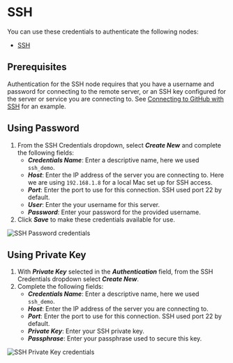 # SSH

You can use these credentials to authenticate the following nodes:

- [SSH](/workflow/integrations/core-nodes/workflow-nodes-base.ssh/)

## Prerequisites

Authentication for the SSH node requires that you have a username and password for connecting to the remote server, or an SSH key configured for the server or service you are connecting to.
See [Connecting to GitHub with SSH](https://docs.github.com/github/authenticating-to-github/connecting-to-github-with-ssh) for an example.

## Using Password

1. From the SSH Credentials dropdown, select ***Create New*** and complete the following fields:
    - ***Credentials Name***: Enter a descriptive name, here we used `ssh_demo`.
    - ***Host***: Enter the IP address of the server you are connecting to. Here we are using `192.168.1.8` for a local Mac set up for SSH access.
    - ***Port***: Enter the port to use for this connection. SSH used port 22 by default.
    - ***User***: Enter the your username for this server.
    - ***Password***: Enter your password for the provided username.
2. Click ***Save*** to make these credentials available for use.

![SSH Password credentials](/_images/integrations/credentials/ssh/ssh_credentials.png)

## Using Private Key

1. With ***Private Key*** selected in the ***Authentication*** field, from the SSH Credentials dropdown select ***Create New***.
2. Complete the following fields:
    - ***Credentials Name***: Enter a descriptive name, here we used `ssh_demo`.
    - ***Host***: Enter the IP address of the server you are connecting to.
    - ***Port***: Enter the port to use for this connection. SSH used port 22 by default.
    - ***Private Key***: Enter your SSH private key.
    - ***Passphrase***: Enter your passphrase used to secure this key.

![SSH Private Key credentials](/_images/integrations/credentials/ssh/private_key_credential.png)
